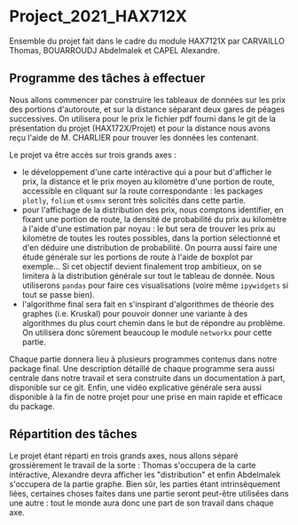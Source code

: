 # Project_2021_HAX712X
Ensemble du projet fait dans le cadre du module HAX7121X par CARVAILLO Thomas, BOUARROUDJ Abdelmalek et CAPEL Alexandre.


## Programme des tâches à effectuer

Nous allons commencer par construire les tableaux de données sur les prix des portions d'autoroute, et sur la distance séparant deux gares de péages successives. On utilisera pour le prix le fichier pdf fourni dans le git de la présentation du projet (HAX172X/Projet) et pour la distance nous avons reçu l'aide de M. CHARLIER pour trouver les données les contenant.

Le projet va être accès sur trois grands axes : 

- le développement d'une carte intéractive qui a pour but d'afficher le prix, la distance et le prix moyen au kilomètre d'une portion de route, accessible en cliquant sur la route correspondante : les packages ```plotly```, ```folium``` et ```osmnx``` seront très solicités dans cette partie.
- pour l'affichage de la distribution des prix, nous comptons identifier, en fixant une portion de route, la densité de probabilité du prix au kilomètre à l'aide d'une estimation par noyau : le but sera de trouver les prix au kilomètre de toutes les routes possibles, dans la portion sélectionné et d'en déduire une distribution de probabilité. On pourra aussi faire une étude générale sur les portions de route à l'aide de boxplot par exemple... Si cet objectif devient finalement trop ambitieux, on se limitera à la distribution générale sur tout le tableau de donnée. Nous utiliserons ```pandas``` pour faire ces visualisations (voire même ```ipywidgets``` si tout se passe bien).
- l'algorithme final sera fait en s'inspirant d'algorithmes de théorie des graphes (i.e. Kruskal) pour pouvoir donner une variante à des algorithmes du plus court chemin dans le but de répondre au problème. On utilisera donc sûrement beaucoup le module ```networkx``` pour cette partie.


Chaque partie donnera lieu à plusieurs programmes contenus dans notre package final. Une description détaillé de chaque programme sera aussi centrale dans notre travail et sera construite dans un documentation à part, disponible sur ce git. Enfin, une vidéo explicative générale sera aussi disponible à la fin de notre projet pour une prise en main rapide et efficace du package.

## Répartition des tâches

Le projet étant réparti en trois grands axes, nous allons séparé grossièrement le travail de la sorte : Thomas s'occupera de la carte intéractive, Alexandre devra afficher les "distribution" et enfin Abdelmalek s'occupera de la partie graphe. Bien sûr, les parties étant intrinsèquement liées, certaines choses faites dans une partie seront peut-être utilisées dans une autre : tout le monde aura donc une part de son travail dans chaque axe.














